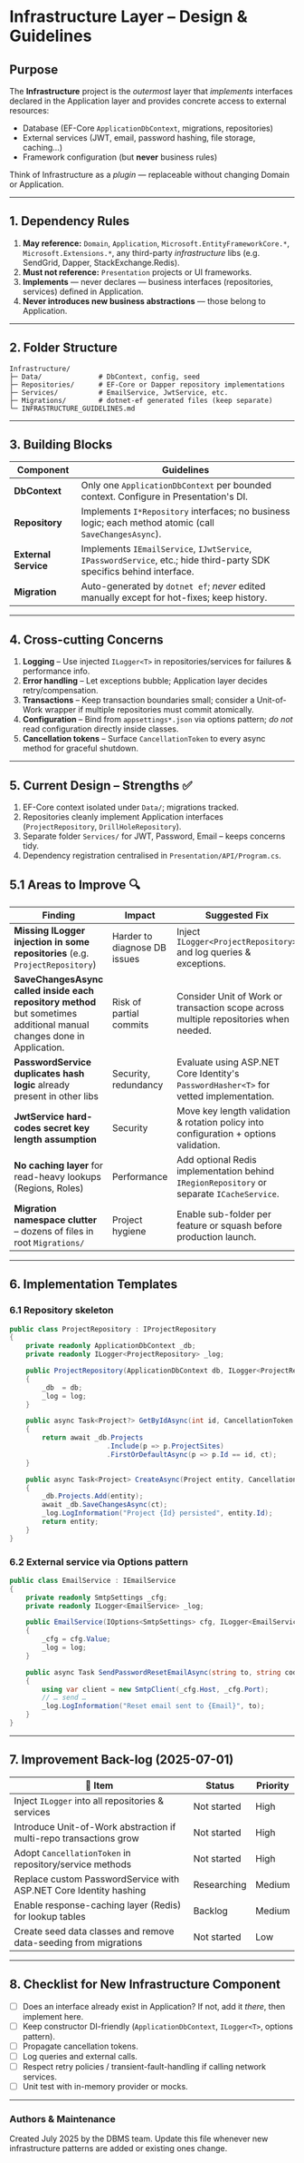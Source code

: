 # Infrastructure Layer – Design & Guidelines

## Purpose
The **Infrastructure** project is the _outermost_ layer that _implements_
interfaces declared in the Application layer and provides concrete access to
external resources:

*   Database (EF-Core `ApplicationDbContext`, migrations, repositories)
*   External services (JWT, email, password hashing, file storage, caching…)
*   Framework configuration (but **never** business rules)

Think of Infrastructure as a _plugin_ — replaceable without changing Domain or
Application.

---

## 1. Dependency Rules
1. **May reference:** `Domain`, `Application`, `Microsoft.EntityFrameworkCore.*`,
   `Microsoft.Extensions.*`, any third-party _infrastructure_ libs (e.g.
   SendGrid, Dapper, StackExchange.Redis).
2. **Must not reference:** `Presentation` projects or UI frameworks.
3. **Implements** — never declares — business interfaces (repositories,
   services) defined in Application.
4. **Never introduces new business abstractions** — those belong to Application.

---

## 2. Folder Structure
```
Infrastructure/
├─ Data/              # DbContext, config, seed
├─ Repositories/      # EF-Core or Dapper repository implementations
├─ Services/          # EmailService, JwtService, etc.
├─ Migrations/        # dotnet-ef generated files (keep separate)
└─ INFRASTRUCTURE_GUIDELINES.md
```

---

## 3. Building Blocks
| Component | Guidelines |
|-----------|------------|
| **DbContext** | Only one `ApplicationDbContext` per bounded context. Configure in Presentation's DI. |
| **Repository** | Implements `I*Repository` interfaces; no business logic; each method atomic (call `SaveChangesAsync`). |
| **External Service** | Implements `IEmailService`, `IJwtService`, `IPasswordService`, etc.; hide third-party SDK specifics behind interface. |
| **Migration** | Auto-generated by `dotnet ef`; _never_ edited manually except for hot-fixes; keep history. |

---

## 4. Cross-cutting Concerns
1. **Logging** – Use injected `ILogger<T>` in repositories/services for failures & performance info.
2. **Error handling** – Let exceptions bubble; Application layer decides retry/compensation.
3. **Transactions** – Keep transaction boundaries small; consider a Unit-of-Work wrapper if multiple repositories must commit atomically.
4. **Configuration** – Bind from `appsettings*.json` via options pattern; _do not_ read configuration directly inside classes.
5. **Cancellation tokens** – Surface `CancellationToken` to every async method for graceful shutdown.

---

## 5. Current Design – Strengths ✅
1. EF-Core context isolated under `Data/`; migrations tracked.
2. Repositories cleanly implement Application interfaces (`ProjectRepository`, `DrillHoleRepository`).
3. Separate folder `Services/` for JWT, Password, Email – keeps concerns tidy.
4. Dependency registration centralised in `Presentation/API/Program.cs`.

## 5.1 Areas to Improve 🔍
| Finding | Impact | Suggested Fix |
|---------|--------|---------------|
| **Missing ILogger injection in some repositories** (e.g. `ProjectRepository`) | Harder to diagnose DB issues | Inject `ILogger<ProjectRepository>` and log queries & exceptions. |
| **SaveChangesAsync called inside each repository method** but sometimes additional manual changes done in Application. | Risk of partial commits | Consider Unit of Work or transaction scope across multiple repositories when needed. |
| **PasswordService duplicates hash logic** already present in other libs | Security, redundancy | Evaluate using ASP.NET Core Identity's `PasswordHasher<T>` for vetted implementation. |
| **JwtService hard-codes secret key length assumption** | Security | Move key length validation & rotation policy into configuration + options validation. |
| **No caching layer** for read-heavy lookups (Regions, Roles) | Performance | Add optional Redis implementation behind `IRegionRepository` or separate `ICacheService`. |
| **Migration namespace clutter** – dozens of files in root `Migrations/` | Project hygiene | Enable sub-folder per feature or squash before production launch. |

---

## 6. Implementation Templates
### 6.1 Repository skeleton
```csharp
public class ProjectRepository : IProjectRepository
{
    private readonly ApplicationDbContext _db;
    private readonly ILogger<ProjectRepository> _log;

    public ProjectRepository(ApplicationDbContext db, ILogger<ProjectRepository> log)
    {
        _db  = db;
        _log = log;
    }

    public async Task<Project?> GetByIdAsync(int id, CancellationToken ct = default)
    {
        return await _db.Projects
                        .Include(p => p.ProjectSites)
                        .FirstOrDefaultAsync(p => p.Id == id, ct);
    }

    public async Task<Project> CreateAsync(Project entity, CancellationToken ct = default)
    {
        _db.Projects.Add(entity);
        await _db.SaveChangesAsync(ct);
        _log.LogInformation("Project {Id} persisted", entity.Id);
        return entity;
    }
}
```

### 6.2 External service via Options pattern
```csharp
public class EmailService : IEmailService
{
    private readonly SmtpSettings _cfg;
    private readonly ILogger<EmailService> _log;

    public EmailService(IOptions<SmtpSettings> cfg, ILogger<EmailService> log)
    {
        _cfg = cfg.Value;
        _log = log;
    }

    public async Task SendPasswordResetEmailAsync(string to, string code)
    {
        using var client = new SmtpClient(_cfg.Host, _cfg.Port);
        // … send …
        _log.LogInformation("Reset email sent to {Email}", to);
    }
}
```

---

## 7. Improvement Back-log (2025-07-01)
| 📝 Item | Status | Priority |
|---------|--------|----------|
| Inject `ILogger` into all repositories & services | Not started | High |
| Introduce Unit-of-Work abstraction if multi-repo transactions grow | Not started | High |
| Adopt `CancellationToken` in repository/service methods | Not started | High |
| Replace custom PasswordService with ASP.NET Core Identity hashing | Researching | Medium |
| Enable response-caching layer (Redis) for lookup tables | Backlog | Medium |
| Create seed data classes and remove data-seeding from migrations | Not started | Low |

---

## 8. Checklist for New Infrastructure Component
- [ ] Does an interface already exist in Application? If not, add it _there_, then implement here.
- [ ] Keep constructor DI-friendly (`ApplicationDbContext`, `ILogger<T>`, options pattern).
- [ ] Propagate cancellation tokens.
- [ ] Log queries and external calls.
- [ ] Respect retry policies / transient-fault-handling if calling network services.
- [ ] Unit test with in-memory provider or mocks.

---

### Authors & Maintenance
Created July 2025 by the DBMS team.  Update this file whenever new infrastructure patterns are added or existing ones change. 